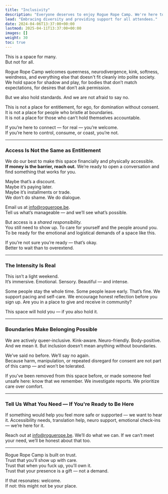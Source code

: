 ```yaml
---
title: "Inclusivity"
description: "Everyone deserves to enjoy Rogue Rope Camp. We're here to ensure that happens."
lead: "Embracing diversity and providing support for all attendees."
date: 2024-04-06T13:37:00+00:00
lastmod: 2025-04-11T13:37:00+00:00
images: []
weight: 30
toc: true
---
```


This is a space for many.  
But not for all.

Rogue Rope Camp welcomes queerness, neurodivergence, kink, softness, weirdness, and everything else that doesn't fit cleanly into polite society. We hold space for shadow and play, for bodies that don’t match expectations, for desires that don’t ask permission.

But we also hold standards. And we are not afraid to say no.

This is not a place for entitlement, for ego, for domination without consent.  
It is not a place for people who bristle at boundaries.  
It is not a place for those who can’t hold themselves accountable.

If you’re here to connect — for real — you’re welcome.  
If you’re here to control, consume, or coast, you’re not.

---

### Access Is Not the Same as Entitlement

We do our best to make this space financially and physically accessible.  
**If money is the barrier, reach out.** We’re ready to open a conversation and find something that works for you.

Maybe that’s a discount.  
Maybe it’s paying later.  
Maybe it’s installments or trade.  
We don’t do shame. We do dialogue.

Email us at [info@roguerope.be](mailto:info@roguerope.be).  
Tell us what’s manageable — and we’ll see what’s possible.

But access is a *shared responsibility.*  
You still need to show up. To care for yourself and the people around you. To be ready for the emotional and logistical demands of a space like this.

If you’re not sure you’re ready — that’s okay.  
Better to wait than to overextend.

---

### The Intensity Is Real

This isn’t a light weekend.  
It’s immersive. Emotional. Sensory. Beautiful — and intense.

Some people stay the whole time. Some people leave early. That’s fine. We support pacing and self-care. We encourage honest reflection before you sign up. Are you in a place to give and receive in community?

This space will hold you — if you also hold it.

---

### Boundaries Make Belonging Possible

We are actively queer-inclusive. Kink-aware. Neuro-friendly. Body-positive. And we mean it. But inclusion doesn’t mean anything without boundaries.

We’ve said no before. We’ll say no again.  
Because harm, manipulation, or repeated disregard for consent are not part of this camp — and won’t be tolerated.

If you’ve been removed from this space before, or made someone feel unsafe here: know that we remember. We investigate reports. We prioritize care over comfort.

---

### Tell Us What You Need — If You're Ready to Be Here

If something would help you feel more safe or supported — we want to hear it. Accessibility needs, translation help, neuro support, emotional check-ins — we’re here for it.

Reach out at [info@roguerope.be](mailto:info@roguerope.be). We’ll do what we can. If we can’t meet your need, we’ll be honest about that too.

---

Rogue Rope Camp is built on trust.  
Trust that you’ll show up with care.  
Trust that when you fuck up, you’ll own it.  
Trust that your presence is a gift — not a demand.

If that resonates: welcome.  
If not: this might not be your place.

